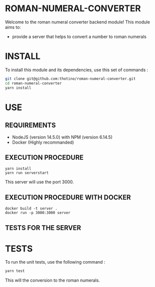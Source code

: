 # ROMAN-NUMERAL-CONVERTER
Welcome to the roman numeral converter backend module!
This module aims to:
* provide a server that helps to convert a number to roman numerals
 
# INSTALL
To install this module and its dependencies, use this set of commands : 

```sh
git clone git@github.com:thotino/roman-numeral-converter.git
cd roman-numeral-converter
yarn install
```

# USE
## REQUIREMENTS
* NodeJS (version 14.5.0) with NPM (version 6.14.5)
* Docker (Highly recommanded)

## EXECUTION PROCEDURE
```
yarn install
yarn run serverstart
```
This server will use the port 3000.

## EXECUTION PROCEDURE WITH DOCKER
```
docker build -t server .
docker run -p 3000:3000 server
```
## TESTS FOR THE SERVER
# TESTS
To run the unit tests, use the following command :
```sh
yarn test
```
This will the conversion to the roman numerals.
